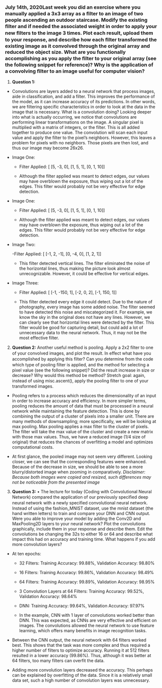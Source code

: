 ### July 14th, 2020Last week you did an exercise where you manually applied a 3x3 array as a ﬁlter to an image of two people ascending an outdoor staircase.  Modify the existing ﬁlter and if needed the associated weight in order to apply your new ﬁlters to the image 3 times.  Plot each result, upload them to your response, and describe how each ﬁlter transformed the existing image as it convolved through the original array and reduced the object size.  What are you functionally accomplishing as you apply the ﬁlter to your original array (see the following snippet for reference)?  Why is the application of a convolving ﬁlter to an image useful for computer vision?  

1. **Question 1:** 

  - Convolutions are layers added to a neural network that process images, aide in classification, and add a filter. This improves the performance of the model, as it can increase accuracy of its predictions. In other words, we are filtering specific characteristics in order to look at the data in the image that is necessary. What is a convolution doing? Looking deeper into what is actually occurring, we notice that convolutions are performing linear transformations on the image. A singular pixel is multiplied with a matrix of integers, or the filter. This is all added together to produce one value. The convolution will scan each input value and apply the filter to the pixel’s neighbors. However, this leaves a problem for pixels with no neighbors. Those pixels are then lost, and thus our image may become 26x26.

  - Image One:

    - Filter Applied: [ [5, -3, 0], [1, 5, 1], [0, 1, 10]]

    - Although the filter applied was meant to detect edges, our values may have overblown the exposure, thus wiping out a lot of the edges. This filter would probably not be very effective for edge detection.

  - Image One:

    - Filter Applied: [ [5, -3, 0], [1, 5, 1], [0, 1, 10]]

    - Although the filter applied was meant to detect edges, our values may have overblown the exposure, thus wiping out a lot of the edges. This filter would probably not be very effective for edge detection.

  - Image Two:

    -Filter Applied: [ [-1, 2, -1], [0, -4, 0], [1, 2, 1]]

    - This filter detected vertical lines. The filter eliminated the noise of the horizontal lines, thus making the picture look almost unrecognizable. However, it could be effective for vertical edges.

  - Image Three:

    - Filter Applied: [ [-1, -150, 1], [-2, 0, 2], [-1, 150, 1]]

    - This filter detected every edge it could detect. Due to the nature of photography, every image has some added noise. The filter seemed to have detected this noise and miscategorized it. For example, we know the sky in the original does not have any lines. However, we can clearly see that horizontal lines were detected by the filter. This filter would be good for capturing detail, but could add a lot of unnecessary data to the neural network. Thus, it may not be the most effective filter. 



2. **Question 2:** Another useful method is pooling.  Apply a 2x2 ﬁlter to one of your convolved images, and plot the result.  In eﬀect what have you accomplished by applying this ﬁlter?  Can you determine from the code which type of pooling ﬁlter is applied, and the method for selecting a pixel value (see the following snippet)?  Did the result increase in size or decrease?  Why would this method be method?  Stretch goal:  again, instead of using misc.ascent(), apply the pooling ﬁlter to one of your transformed images.

  -	Pooling refers to a process which reduces the dimensionality of an input in order to increase accuracy and efficiency.  In more simpler terms, pooling reduces the amount of data that must be processed in a neural network while maintaining the feature detection. This is done by combining the output of a cluster of pixels into a smaller unit. There are many methods of downsampling; more specifically, we will be looking at max pooling. Max pooling applies a max filter to the cluster of pixels. The filter will take the max value of the cluster and create a new matrix with those max values. Thus, we have a reduced image (1/4 size of original) that reduces the chances of overfitting a model and optimizes computational costs.

  -	At first glance, the pooled image may not seem very different. Looking closer, we can see that the corresponding features were enhanced. Because of the decrease in size, we should be able to see a more blurry/distorted image when zooming in comparatively. *Disclaimer: Because both images were copied and resized, such differences may not be noticeable from the presented image*

3. **Question 3:** •	The lecture for today (Coding with Convolutional Neural Network) compared the application of our previously speciﬁed deep neural network with a newly speciﬁed convolutional neural network.  Instead of using the fashion_MNIST dataset, use the mnist dataset (the hand written letters) to train and compare your DNN and CNN output. Were you able to improve your model by adding the Conv2D and MaxPooling2D layers to your neural network?  Plot the convolutions graphically, include them in your response and describe them.  Edit the convolutions be changing the 32s to either 16 or 64 and describe what impact this had on accuracy and training time.  What happens if you add more convolution layers?

  -	At ten epochs:

    - 32 Filters: Training Accuracy: 99.88%, Validation Accuracy: 98.80%

    - 16 Filters: Training Accuracy: 99.86%, Validation Accuracy: 98.49%

    - 64 Filters: Training Accuracy: 99.89%, Validation Accuracy: 98.95%

    - 3 Convolution Layers at 64 Filters: Training Accuracy: 99.52%, Validation Accuracy: 98.64%

    - DNN: Training Accuracy: 99.64%, Validation Accuracy: 97.97%

	- In the example, CNN with 1 layer of convolutions worked better than DNN. This was expected, as CNNs are very effective and efficient on images. The convolutions allowed the neural network to use feature learning, which offers many benefits in image recognition tasks.  

  - Between the CNN output, the neural network with 64 filters worked best. This shows that the task was more complex and thus required a higher number of filters to optimize accuracy. Running it at 512 filters resulted in a lower accuracy (99.86%). Thus, although it was better at 64 filters, too many filters can overfit the data.

  - Adding more convolution layers decreased the accuracy. This perhaps can be explained by overfitting of the data. Since it is a relatively small data set, such a high number of convolution layers was unnecessary.

	

	
